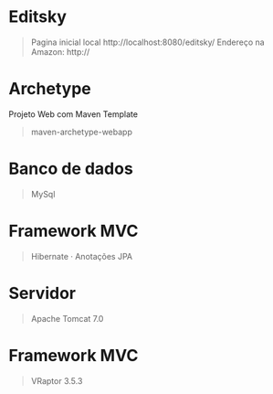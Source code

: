 # Editsky
> Pagina inicial local http://localhost:8080/editsky/
> Endereço na Amazon: http://

# Archetype

Projeto Web com Maven Template

> maven-archetype-webapp

# Banco de dados 

> MySql

# Framework MVC

> Hibernate
· Anotações JPA

# Servidor

> Apache Tomcat 7.0

# Framework MVC

> VRaptor 3.5.3